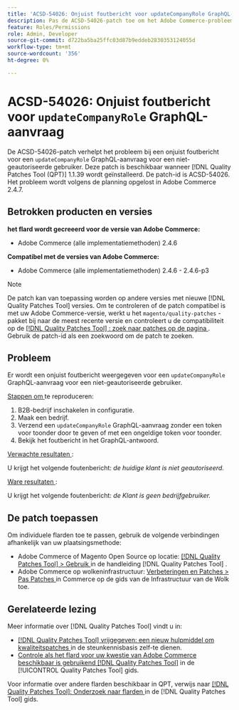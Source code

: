 ```yaml
---
title: 'ACSD-54026: Onjuist foutbericht voor updateCompanyRole GraphQL-verzoek'
description: Pas de ACSD-54026-patch toe om het Adobe Commerce-probleem op te lossen wanneer er een onjuist foutbericht is voor een updateCompanyRole GraphQL-verzoek voor een niet-geautoriseerde gebruiker.
feature: Roles/Permissions
role: Admin, Developer
source-git-commit: d722ba5ba25ffc03d87b9eddeb2830353124055d
workflow-type: tm+mt
source-wordcount: '356'
ht-degree: 0%

---
```


# ACSD-54026: Onjuist foutbericht voor `updateCompanyRole` GraphQL-aanvraag

De ACSD-54026-patch verhelpt het probleem bij een onjuist foutbericht voor een `updateCompanyRole` GraphQL-aanvraag voor een niet-geautoriseerde gebruiker. Deze patch is beschikbaar wanneer [!DNL Quality Patches Tool (QPT)] 1.1.39 wordt geïnstalleerd. De patch-id is ACSD-54026. Het probleem wordt volgens de planning opgelost in Adobe Commerce 2.4.7.

## Betrokken producten en versies

**het flard wordt gecreeerd voor de versie van Adobe Commerce:**

* Adobe Commerce (alle implementatiemethoden) 2.4.6

**Compatibel met de versies van Adobe Commerce:**

* Adobe Commerce (alle implementatiemethoden) 2.4.6 - 2.4.6-p3

>[!NOTE]
>
>De patch kan van toepassing worden op andere versies met nieuwe [!DNL Quality Patches Tool] versies. Om te controleren of de patch compatibel is met uw Adobe Commerce-versie, werkt u het `magento/quality-patches` -pakket bij naar de meest recente versie en controleert u de compatibiliteit op de [[!DNL Quality Patches Tool] : zoek naar patches op de pagina ](https://experienceleague.adobe.com/tools/commerce-quality-patches/index.html) . Gebruik de patch-id als een zoekwoord om de patch te zoeken.

## Probleem

Er wordt een onjuist foutbericht weergegeven voor een `updateCompanyRole` GraphQL-aanvraag voor een niet-geautoriseerde gebruiker.

<u> Stappen om </u> te reproduceren:

1. B2B-bedrijf inschakelen in configuratie.
1. Maak een bedrijf.
1. Verzend een `updateCompanyRole` GraphQL-aanvraag zonder een token voor toonder door te geven of met een ongeldige token voor toonder.
1. Bekijk het foutbericht in het GraphQL-antwoord.

<u> Verwachte resultaten </u>:

U krijgt het volgende foutenbericht: *de huidige klant is niet geautoriseerd.*

<u> Ware resultaten </u>:

U krijgt het volgende foutenbericht: *de Klant is geen bedrijfgebruiker.*

## De patch toepassen

Om individuele flarden toe te passen, gebruik de volgende verbindingen afhankelijk van uw plaatsingsmethode:

* Adobe Commerce of Magento Open Source op locatie: [[!DNL Quality Patches Tool]  > Gebruik ](https://experienceleague.adobe.com/docs/commerce-operations/tools/quality-patches-tool/usage.html) in de handleiding [!DNL Quality Patches Tool] .
* Adobe Commerce op wolkeninfrastructuur: [ Verbeteringen en Patches > Pas Patches ](https://experienceleague.adobe.com/docs/commerce-cloud-service/user-guide/develop/upgrade/apply-patches.html) in Commerce op de gids van de Infrastructuur van de Wolk toe.

## Gerelateerde lezing

Meer informatie over [!DNL Quality Patches Tool] vindt u in:

* [[!DNL Quality Patches Tool]  vrijgegeven: een nieuw hulpmiddel om kwaliteitspatches ](https://experienceleague.adobe.com/en/docs/commerce-knowledge-base/kb/announcements/commerce-announcements/magento-quality-patches-released-new-tool-to-self-serve-quality-patches) in de steunkennisbasis zelf-te dienen.
* [ Controle als het flard voor uw kwestie van Adobe Commerce beschikbaar is gebruikend  [!DNL Quality Patches Tool]](/help/tools/quality-patches-tool/patches-available-in-qpt/check-patch-for-magento-issue-with-magento-quality-patches.md) in de [!UICONTROL Quality Patches Tool] gids.


Voor informatie over andere flarden beschikbaar in QPT, verwijs naar [[!DNL Quality Patches Tool]: Onderzoek naar flarden ](https://experienceleague.adobe.com/tools/commerce-quality-patches/index.html) in de [!DNL Quality Patches Tool] gids.
